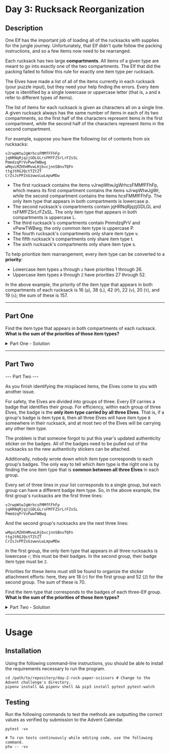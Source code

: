 # Day 3: Rucksack Reorganization

## Description

One Elf has the important job of loading all of the rucksacks with supplies for the jungle journey. Unfortunately, that
Elf didn't quite follow the packing instructions, and so a few items now need to be rearranged.

Each rucksack has two large **compartments**. All items of a given type are meant to go into exactly one of the two
compartments. The Elf that did the packing failed to follow this rule for exactly one item type per rucksack.

The Elves have made a list of all of the items currently in each rucksack (your puzzle input), but they need your help
finding the errors. Every item type is identified by a single lowercase or uppercase letter (that is, `a` and `A` refer
to different types of items).

The list of items for each rucksack is given as characters all on a single line. A given rucksack always has the same
number of items in each of its two compartments, so the first half of the characters represent items in the first
compartment, while the second half of the characters represent items in the second compartment.

For example, suppose you have the following list of contents from six rucksacks:

```shell
vJrwpWtwJgWrhcsFMMfFFhFp
jqHRNqRjqzjGDLGLrsFMfFZSrLrFZsSL
PmmdzqPrVvPwwTWBwg
wMqvLMZHhHMvwLHjbvcjnnSBnvTQFn
ttgJtRGJQctTZtZT
CrZsJsPPZsGzwwsLwLmpwMDw
```

- The first rucksack contains the items vJrwpWtwJgWrhcsFMMfFFhFp, which means its first compartment contains the items
  vJrwpWtwJgWr, while the second compartment contains the items hcsFMMfFFhFp. The only item type that appears in both
  compartments is lowercase p.
- The second rucksack's compartments contain jqHRNqRjqzjGDLGL and rsFMfFZSrLrFZsSL. The only item type that appears in
  both compartments is uppercase L.
- The third rucksack's compartments contain PmmdzqPrV and vPwwTWBwg; the only common item type is uppercase P.
- The fourth rucksack's compartments only share item type v.
- The fifth rucksack's compartments only share item type t.
- The sixth rucksack's compartments only share item type s.

To help prioritize item rearrangement, every item type can be converted to a **priority**:

- Lowercase item types `a` through `z` have priorities 1 through 26.
- Uppercase item types `A` through `Z` have priorities 27 through 52.

In the above example, the priority of the item type that appears in both compartments of each rucksack is 16 (`p`),
38 (`L`), 42 (`P`), 22 (`v`), 20 (`t`), and 19 (`s`); the sum of these is 157.

---

## Part One

Find the item type that appears in both compartments of each rucksack. **What is the sum of the priorities of those item
types?**

<details>
  <summary>Part One - Solution</summary>

  ```shell
  8493
  ```

</details>

---

## Part Two

--- Part Two ---

As you finish identifying the misplaced items, the Elves come to you with another issue.

For safety, the Elves are divided into groups of three. Every Elf carries a badge that identifies their group. For
efficiency, within each group of three Elves, the badge is the **only item type carried by all three Elves**. That is,
if a
group's badge is item type `B`, then all three Elves will have item type `B` somewhere in their rucksack, and at most
two of
the Elves will be carrying any other item type.

The problem is that someone forgot to put this year's updated authenticity sticker on the badges. All of the badges need
to be pulled out of the rucksacks so the new authenticity stickers can be attached.

Additionally, nobody wrote down which item type corresponds to each group's badges. The only way to tell which item type
is the right one is by finding the one item type that is **common between all three Elves** in each group.

Every set of three lines in your list corresponds to a single group, but each group can have a different badge item
type. So, in the above example, the first group's rucksacks are the first three lines:

```shell
vJrwpWtwJgWrhcsFMMfFFhFp
jqHRNqRjqzjGDLGLrsFMfFZSrLrFZsSL
PmmdzqPrVvPwwTWBwg
```

And the second group's rucksacks are the next three lines:

```shell
wMqvLMZHhHMvwLHjbvcjnnSBnvTQFn
ttgJtRGJQctTZtZT
CrZsJsPPZsGzwwsLwLmpwMDw
```

In the first group, the only item type that appears in all three rucksacks is lowercase `r`; this must be their badges.
In
the second group, their badge item type must be `Z`.

Priorities for these items must still be found to organize the sticker attachment efforts: here, they are 18 (`r`) for
the
first group and 52 (`Z`) for the second group. The sum of these is 70.

Find the item type that corresponds to the badges of each three-Elf group. **What is the sum of the priorities of those
item types?**


<details>
  <summary>Part Two - Solution</summary>

  ```shell
  2552
  ```

</details>

---

# Usage

## Installation

Using the following command-line instructions, you should be able to install the requirements necessary to run the
program.

```shell
cd /path/to/repository/day-2-rock-paper-scissors # Change to the Advent challenge's directory.
pipenv install && pipenv shell && pip3 install pytest pytest-watch
```

## Testing

Run the following commands to test the methods are outputting the correct values as verified by submission to the Advent
Calendar.

```shell
pytest -vv

# To run tests continuously while editing code, use the following command.
ptw -- -vv
```
